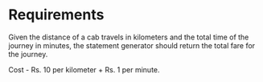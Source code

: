 # Requirements
Given the distance of a cab travels in kilometers and the total time of the journey in minutes,
the statement generator should return the total fare for the journey.

Cost - Rs. 10 per kilometer + Rs. 1 per minute.